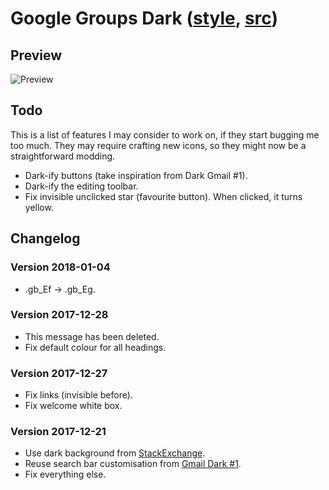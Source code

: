 # Google Groups Dark ([style](https://userstyles.org/styles/153180/), [src](google-groups.css))

## Preview
![Preview](https://userstyles.org/style_screenshots/153180_after.jpeg)

## Todo

This is a list of features I may consider to work on, if they start bugging me too much.
They may require crafting new icons, so they might now be a straightforward modding.

 - Dark-ify buttons (take inspiration from Dark Gmail #1).
 - Dark-ify the editing toolbar.
 - Fix invisible unclicked star (favourite button). When clicked, it turns yellow.

## Changelog

### Version 2018-01-04

 - .gb_Ef -> .gb_Eg.

### Version 2017-12-28

 - This message has been deleted.
 - Fix default colour for all headings.
 
### Version 2017-12-27

 - Fix links (invisible before).
 - Fix welcome white box.

### Version 2017-12-21

 - Use dark background from [StackExchange](https://github.com/StylishThemes/StackOverflow-Dark).
 - Reuse search bar customisation from [Gmail Dark #1](https://userstyles.org/styles/120595/).
 - Fix everything else.
